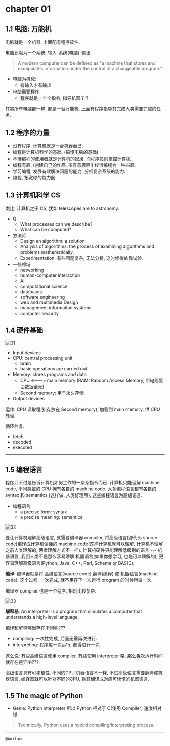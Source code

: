 # chapter 01

## 1.1 电脑: 万能机

电脑就是一个机器, 上面配有程序软件.

电脑比喻为一个系统: 输入-系统(电脑)-输出.

> A modern computer can be defined as "a machine that stores and manipulates information under the control of a changeable program."

- 电脑为机械:
    - 有输入才有输出
- 电脑需要程序
    - 程序就是一个个指令, 指导机器工作

其实所有电脑都一样, 都是一台万能机, 上面有程序指导其完成人类需要完成的任务.

## 1.2 程序的力量

- 没有程序, 计算机就是一台机器而已.
- 编程是计算机科学的基础. (搞懂电脑的基础)
- 不懂编程的使用者就是计算机的奴隶, 而程序员则掌控计算机.
- 编程有趣. (创建自己的作品, 多有意思啊!) 权当编程为一种兴趣.
- 学习编程, 发展有效解决问题的能力, 分析复杂系统的能力.
- 编程, 拓宽你的能力圈.

## 1.3 计算机科学 CS

类比: 计算机之于 CS, 犹如 telescopes are to astronomy.

- Q
    - What processes can we describe?
    - What can be computed?
- 方法论
    - Design an algorithm: a solution
    - Analysis of algorithms.  the process of examining algorithms and problems mathematically.
    - Experimentation. 有些问题复杂, 无法分析, 这时候得依靠试验.
- 一些领域
    - networking
    - human-computer interaction
    - AI
    - computational science
    - databases
    - software engineering
    - web and multimedia Design
    - management information systems
    - computer security.

## 1.4 硬件基础

![01](https://dn-learnml.qbox.me/image/programming/ppai2cs_01_01_functional_view_of_computer.JPG)

- Input devices
- CPU: central processing unit
    - brain
    - basic operations are carried out
- Memory: stores programs and data
    - CPU <---> main memory (RAM: Random Access Memory, 断电则里面数据全无)
    - Second memory: 用于永久存储.
- Output devices

运作: CPU 读取程序(存放在 Second memory), 加载到 main memory, 供 CPU 处理.

循环往复.

- fetch
- decoded
- executed

---

## 1.5 编程语言

程序只不过是告诉计算机如何工作的一条条指令而已. 计算机只能理解 machine code, 不同类型的 CPU 拥有各自的 machine code. 大多编程语言都有各自的 syntax 和 semantics (这样做, 人类好理解), 这些编程语言为高级语言.  

- 编程语言
    - a precise form: syntax
    - a precise meaning: semantics

![02](https://dn-learnml.qbox.me/image/programming/ppai2cs_01_02_compile.JPG)

要让计算机理解高级语言, 就需要编译器 compiler, 将高级语言(源代码 source code)编译成计算机读懂的 machine code(这样计算机就可以理解, 计算机不理解之前人类理解的, 两者理解方式不一样).  计算机硬件只能理解低级别的语言 --- 机器语言, 我们人类不是那么容易理解 机器语言(如果你想学习, 也是可以理解的), 更容易理解高级语言(Python, Java, C++, Perl, Scheme or BASIC).

**编译**: 编译器就是将 高级语言(source code) 翻译(编译) 成 机器语言(machine code). 这个过程, 一次完成, 就不用在下一次运行 program 的时候再做一次.

编译器 compiler 也是一个程序, 相对比较复杂.

![03](https://dn-learnml.qbox.me/image/programming/ppai2cs_01_03_interpreting.JPG)

**解释器**: An interpreter is a program that simulates a computer that understands a high-level language.

编译和解释哪里存在不同呢???

- compiling: 一次性完成, 后面无需再次进行.
- interpreting: 程序每一次运行, 都得进行一次.

这么说: 有些高级语言使用 compiler, 有些使用 interpreter 咯, 那么每次运行时间就存在差异咯???

高级语言具有可移植性. 不同的CPU 机器语言不一样, 不过高级语言需要翻译成机器语言. 编译器就可以针对不同的CPU, 将其翻译成对应可读懂的机器语言.

## 1.5 The magic of Python

- Genie: Python interpreter 所以 Python 相对于 C(使用 Compiler) 速度相对慢.

> Technically, Python uses a hybird compiling/interpreting process.

---

```
@Anifacc
```

